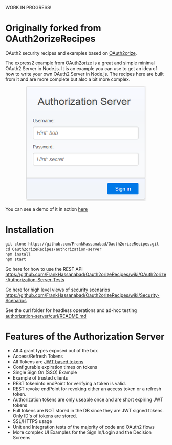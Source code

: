 WORK IN PROGRESS!

Originally forked from OAuth2orizeRecipes
==================

OAuth2 security recipes and examples based on [OAuth2orize](https://github.com/jaredhanson/oauth2orize).

The express2 example from [OAuth2orize](https://github.com/jaredhanson/oauth2orize) is a great and simple
minimal OAuth2 Server in Node.js.  It is an example you can use to get an idea of how to write your
own OAuth2 Server in Node.js.  The recipes here are built from it and are more complete but also a bit more complex.

<p align="center">
  <img src="readme-media/images/login-in-screen.png?raw=true" alt="Sign In"/>
</p>

You can see a demo of it in action [here](https://oauth2orizerecipes.herokuapp.com/)

# Installation
```
git clone https://github.com/FrankHassanabad/Oauth2orizeRecipes.git
cd Oauth2orizeRecipes/authorization-server
npm install
npm start
```
Go here for how to use the REST API  
https://github.com/FrankHassanabad/Oauth2orizeRecipes/wiki/OAuth2orize-Authorization-Server-Tests

Go here for high level views of security scenarios  
https://github.com/FrankHassanabad/Oauth2orizeRecipes/wiki/Security-Scenarios

See the curl folder for headless operations and ad-hoc testing  
[authorization-server/curl/README.md](authorization-server/curl/README.md)

# Features of the Authorization Server
* All 4 grant types exposed out of the box
* Access/Refresh Tokens
* All Tokens are [JWT based tokens](https://jwt.io/)
* Configurable expiration times on tokens
* Single Sign On (SSO) Example
* Example of trusted clients
* REST tokeninfo endPoint for verifying a token is valid.
* REST revoke endPoint for revoking either an access token or a refresh token.
* Authorization tokens are only useable once and are short expiring JWT tokens
* Full tokens are NOT stored in the DB since they are JWT signed tokens.  Only ID's of tokens are stored.
* SSL/HTTPS usage
* Unit and Integration tests of the majority of code and OAuth2 flows
* More complex UI Examples for the Sign In/Login and the Decision Screens
